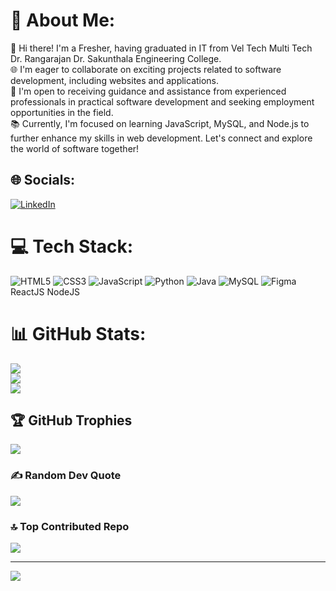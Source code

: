 # 💫 About Me:
👋 Hi there! I'm a Fresher, having graduated in IT from Vel Tech Multi Tech Dr. Rangarajan Dr. Sakunthala Engineering College.<br>
🌐 I'm eager to collaborate on exciting projects related to software development, including websites and applications.<br>
🤝 I'm open to receiving guidance and assistance from experienced professionals in practical software development and seeking employment opportunities in the field.<br>
📚 Currently, I'm focused on learning JavaScript, MySQL, and Node.js to further enhance my skills in web development. Let's connect and explore the world of software together!<br>


## 🌐 Socials:
[![LinkedIn](https://img.shields.io/badge/LinkedIn-%230077B5.svg?logo=linkedin&logoColor=white)](https://www.linkedin.com/in/kaarthiik-m-880597220) 

# 💻 Tech Stack:
![HTML5](https://img.shields.io/badge/html5-%23E34F26.svg?style=for-the-badge&logo=html5&logoColor=white) ![CSS3](https://img.shields.io/badge/css3-%231572B6.svg?style=for-the-badge&logo=css3&logoColor=white) ![JavaScript](https://img.shields.io/badge/javascript-%23323330.svg?style=for-the-badge&logo=javascript&logoColor=%23F7DF1E) ![Python](https://img.shields.io/badge/python-3670A0?style=for-the-badge&logo=python&logoColor=ffdd54) ![Java](https://img.shields.io/badge/java-%23ED8B00.svg?style=for-the-badge&logo=java&logoColor=white) ![MySQL](https://img.shields.io/badge/mysql-%2300f.svg?style=for-the-badge&logo=mysql&logoColor=white) 	![Figma](https://img.shields.io/badge/figma-%23F24E1E.svg?style=for-the-badge&logo=figma&logoColor=white) ReactJS NodeJS
# 📊 GitHub Stats:
![](https://github-readme-stats.vercel.app/api?username=KaarthiikM&theme=radical&hide_border=true&include_all_commits=true&count_private=true)<br/>
![](https://github-readme-streak-stats.herokuapp.com/?user=KaarthiikM&theme=radical&hide_border=true)<br/>
![](https://github-readme-stats.vercel.app/api/top-langs/?username=KaarthiikM&theme=radical&hide_border=true&include_all_commits=true&count_private=true&layout=compact)

## 🏆 GitHub Trophies
![](https://github-profile-trophy.vercel.app/?username=KaarthiikM&theme=radical&no-frame=false&no-bg=true&margin-w=4)

### ✍️ Random Dev Quote
![](https://quotes-github-readme.vercel.app/api?type=horizontal&theme=radical)

### 🔝 Top Contributed Repo
![](https://github-contributor-stats.vercel.app/api?username=KaarthiikM&limit=5&theme=dark&combine_all_yearly_contributions=true)

---
[![](https://visitcount.itsvg.in/api?id=KaarthiikM&icon=0&color=0)](https://visitcount.itsvg.in)

<!-- Proudly created with GPRM ( https://gprm.itsvg.in ) -->
